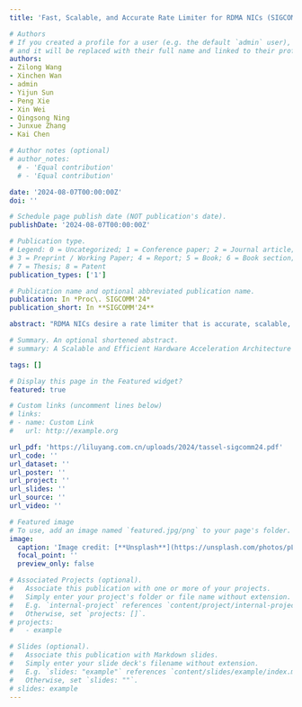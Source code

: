 ```yaml
---
title: 'Fast, Scalable, and Accurate Rate Limiter for RDMA NICs (SIGCOMM''24)'

# Authors
# If you created a profile for a user (e.g. the default `admin` user), write the username (folder name) here
# and it will be replaced with their full name and linked to their profile.
authors:
- Zilong Wang
- Xinchen Wan
- admin
- Yijun Sun
- Peng Xie
- Xin Wei
- Qingsong Ning
- Junxue Zhang
- Kai Chen

# Author notes (optional)
# author_notes:
  # - 'Equal contribution'
  # - 'Equal contribution'

date: '2024-08-07T00:00:00Z'
doi: ''

# Schedule page publish date (NOT publication's date).
publishDate: '2024-08-07T00:00:00Z'

# Publication type.
# Legend: 0 = Uncategorized; 1 = Conference paper; 2 = Journal article;
# 3 = Preprint / Working Paper; 4 = Report; 5 = Book; 6 = Book section;
# 7 = Thesis; 8 = Patent
publication_types: ['1']

# Publication name and optional abbreviated publication name.
publication: In *Proc\. SIGCOMM'24*
publication_short: In **SIGCOMM'24**

abstract: "RDMA NICs desire a rate limiter that is accurate, scalable, and fast: to precisely enforce the policies such as congestion control and traffic isolation, to support a large number of flows, and to sustain high packet rates. Prior works such as SENIC and PIEO can achieve accuracy and scalability, but they are not fast enough, thus fail to fulfill the performance requirement of RNICs, due primarily to their monolithic de- sign and one-packet-per-sorting transmission. We present Tassel, a hierarchical rate limiter for RDMA NICs that can deliver high packet rates by enabling multiple-packet-per- sorting transmission, while preserving accuracy and scala- bility. At its heart, Tassel renovates the workflow of the rate limiter hierarchically: by first applying scalable rate limit- ing to the flows to be scheduled, followed by accurate rate limiting to the packets to be transmitted, while leveraging adaptive batching and packet filtering to improve the perfor- mance of these two steps. We integrate Tassel into the RNIC architecture by replacing the original QP scheduler module and implement the prototype of Tassel using FPGA. Exper- imental results show that Tassel delivers 125 Mpps packet rate, outperforming SENIC and PIEO by 3.6×, while sup- porting 16 K flows with low resource usage, 7.5% - 25.6% as compared to SENIC and PIEO, and preserving high accuracy, precisely enforcing rate limits from 100 Kbps to 100 Gbps."

# Summary. An optional shortened abstract.
# summary: A Scalable and Efficient Hardware Acceleration Architecture for Stateful Layer-4 Load Balancing

tags: []

# Display this page in the Featured widget?
featured: true

# Custom links (uncomment lines below)
# links:
# - name: Custom Link
#   url: http://example.org

url_pdf: 'https://liluyang.com.cn/uploads/2024/tassel-sigcomm24.pdf'
url_code: ''
url_dataset: ''
url_poster: ''
url_project: ''
url_slides: ''
url_source: ''
url_video: ''

# Featured image
# To use, add an image named `featured.jpg/png` to your page's folder.
image:
  caption: 'Image credit: [**Unsplash**](https://unsplash.com/photos/pLCdAaMFLTE)'
  focal_point: ''
  preview_only: false

# Associated Projects (optional).
#   Associate this publication with one or more of your projects.
#   Simply enter your project's folder or file name without extension.
#   E.g. `internal-project` references `content/project/internal-project/index.md`.
#   Otherwise, set `projects: []`.
# projects:
#   - example

# Slides (optional).
#   Associate this publication with Markdown slides.
#   Simply enter your slide deck's filename without extension.
#   E.g. `slides: "example"` references `content/slides/example/index.md`.
#   Otherwise, set `slides: ""`.
# slides: example
---
```

<!-- 
{{% callout note %}}
Click the _Cite_ button above to demo the feature to enable visitors to import publication metadata into their reference management software.
{{% /callout %}}

{{% callout note %}}
Create your slides in Markdown - click the _Slides_ button to check out the example.
{{% /callout %}}

Supplementary notes can be added here, including [code, math, and images](https://wowchemy.com/docs/writing-markdown-latex/). -->
